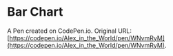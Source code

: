 # Bar Chart

A Pen created on CodePen.io. Original URL: [https://codepen.io/Alex_in_the_World/pen/WNvmRyM](https://codepen.io/Alex_in_the_World/pen/WNvmRyM).


